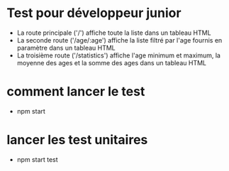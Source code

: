 # Test pour développeur junior
 - La route principale ('/') affiche toute la liste dans un tableau HTML
 - La seconde route ('/age/:age') affiche la liste filtré par l'age fournis en paramètre dans un tableau HTML
 - La troisième route ('/statistics') affiche l'age minimum et maximum, la moyenne des ages et la somme des ages dans un tableau HTML
 
 # comment lancer le test
  - npm start
 
 # lancer les test unitaires
  - npm start test
 
